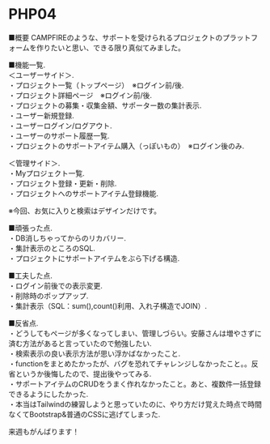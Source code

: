 # PHP04

■概要
CAMPFIREのような、サポートを受けられるプロジェクトのプラットフォームを作りたいと思い、できる限り真似てみました。

■機能一覧.  
＜ユーザーサイド＞.   
・プロジェクト一覧（トップページ）　※ログイン前/後.  
・プロジェクト詳細ページ　※ログイン前/後.  
・プロジェクトの募集・収集金額、サポーター数の集計表示.   
・ユーザー新規登録.   
・ユーザーログイン/ログアウト.   
・ユーザーのサポート履歴一覧.   
・プロジェクトのサポートアイテム購入（っぽいもの）　※ログイン後のみ.   

＜管理サイド＞.   
・Myプロジェクト一覧.   
・プロジェクト登録・更新・削除.   
・プロジェクトへのサポートアイテム登録機能.   

※今回、お気に入りと検索はデザインだけです。 

■頑張った点.   
・DB消しちゃってからのリカバリー.   
・集計表示のところのSQL.   
・プロジェクトにサポートアイテムをぶら下げる構造.   

■工夫した点.   
・ログイン前後での表示変更.   
・削除時のポップアップ.   
・集計表示（SQL：sum(),count()利用、入れ子構造でJOIN）.   

■反省点.   
・どうしてもページが多くなってしまい、管理しづらい。安藤さんは増やさずに済む方法があると言っていたので勉強したい.   
・検索表示の良い表示方法が思い浮かばなかったこと.   
・functionをまとめたかったが、バグを恐れてチャレンジしなかったこと。。反省というか後悔したので、提出後やってみる.   
・サポートアイテムのCRUDをうまく作れなかったこと。あと、複数件一括登録できるようにしたかった.  
・本当はTailwindの練習しようと思っていたのに、やり方だけ覚えた時点で時間なくてBootstrap&普通のCSSに逃げてしまった.   

来週もがんばります！



